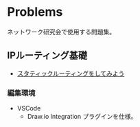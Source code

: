 # Problems

ネットワーク研究会で使用する問題集。

## IPルーティング基礎

* [スタティックルーティングをしてみよう](basic_routing01/README.md)

### 編集環境

- VSCode
  - Draw.io Integration プラグインを仕様。